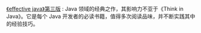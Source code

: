 
<a target="_blank" href="https://github.com/sjsdfg/effective-java-3rd-chinese/tree/master/docs/notes">《effective java》第三版</a>
: Java 领域的经典之作，其影响力不亚于《Think in Java》。它是每个 Java 开发者的必读书籍，值得多次阅读品味，并不断实践其中的经验技巧。
